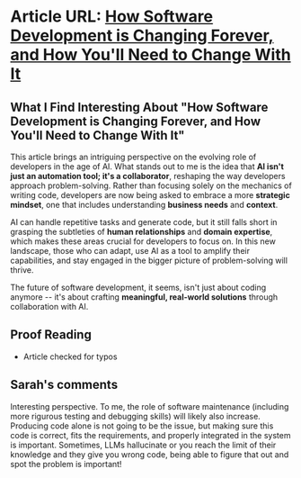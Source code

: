 # Article URL: [How Software Development is Changing Forever, and How You'll Need to Change With It](https://dev.to/jdbar/how-software-development-is-changing-forever-and-how-youll-need-to-change-with-it-1jih)

## What I Find Interesting About "How Software Development is Changing Forever, and How You'll Need to Change With It"

This article brings an intriguing perspective on the evolving role of developers in the age of AI. What stands out to me is the idea that **AI isn't just an automation tool; it's a collaborator**, reshaping the way developers approach problem-solving. Rather than focusing solely on the mechanics of writing code, developers are now being asked to embrace a more **strategic mindset**, one that includes understanding **business needs** and **context**. 

AI can handle repetitive tasks and generate code, but it still falls short in grasping the subtleties of **human relationships** and **domain expertise**, which makes these areas crucial for developers to focus on. In this new landscape, those who can adapt, use AI as a tool to amplify their capabilities, and stay engaged in the bigger picture of problem-solving will thrive. 

The future of software development, it seems, isn't just about coding anymore --  it's about crafting **meaningful, real-world solutions** through collaboration with AI.

## Proof Reading
- Article checked for typos


## Sarah's comments

Interesting perspective. To me, the role of software maintenance (including more rigurous testing and debugging skills) will likely also increase. Producing code alone is not going to be the issue, but making sure this code is correct, fits the requirements, and properly integrated in the system is important. Sometimes, LLMs hallucinate or you reach the limit of their knowledge and they give you wrong code, being able to figure that out and spot the problem is important!